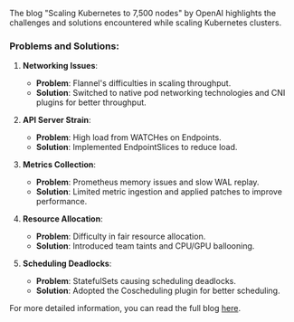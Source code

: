 The blog "Scaling Kubernetes to 7,500 nodes" by OpenAI highlights the challenges and solutions encountered while scaling Kubernetes clusters.

### Problems and Solutions:

1. **Networking Issues**:
   - **Problem**: Flannel's difficulties in scaling throughput.
   - **Solution**: Switched to native pod networking technologies and CNI plugins for better throughput.

2. **API Server Strain**:
   - **Problem**: High load from WATCHes on Endpoints.
   - **Solution**: Implemented EndpointSlices to reduce load.

3. **Metrics Collection**:
   - **Problem**: Prometheus memory issues and slow WAL replay.
   - **Solution**: Limited metric ingestion and applied patches to improve performance.

4. **Resource Allocation**:
   - **Problem**: Difficulty in fair resource allocation.
   - **Solution**: Introduced team taints and CPU/GPU ballooning.

5. **Scheduling Deadlocks**:
   - **Problem**: StatefulSets causing scheduling deadlocks.
   - **Solution**: Adopted the Coscheduling plugin for better scheduling.

For more detailed information, you can read the full blog [here](https://openai.com/index/scaling-kubernetes-to-7500-nodes/).
